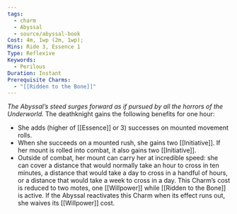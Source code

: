 ```yaml
---
tags:
  - charm
  - Abyssal
  - source/abyssal-book
Cost: 4m, 1wp (2m, 1wp); 
Mins: Ride 3, Essence 1
Type: Reflexive
Keywords:
  - Perilous
Duration: Instant
Prerequisite Charms:
  - "[[Ridden to the Bone]]"
---
```

*The Abyssal’s steed surges forward as if pursued by all the horrors of the Underworld.*
The deathknight gains the following benefits for one hour:
 - She adds (higher of [[Essence]] or 3) successes on mounted movement rolls.
 - When she succeeds on a mounted rush, she gains two [[Initiative]]. If her mount is rolled into combat, it also gains two [[Initiative]].
 - Outside of combat, her mount can carry her at incredible speed: she can cover a distance that would normally take an hour to cross in ten minutes, a distance that would take a day to cross in a handful of hours, or a distance that would take a week to cross in a day.
This Charm’s cost is reduced to two motes, one [[Willpower]] while [[Ridden to the Bone]] is active. If the Abyssal reactivates this Charm when its effect runs out, she waives its [[Willpower]] cost.